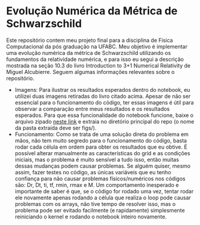 # Evolução Numérica da Métrica de Schwarzschild

Este repositório contem meu projeto final para a disciplina de Física Computacional da pós graduação na UFABC. Meu objetivo é implementar uma evolução numérica da métrica de Schwarzschild utilizando os fundamentos da relatividade numérica, e para isso eu segui a descrição mostrada na seção 10.3 do livro Introduction to 3+1 Numerical Relativity de Miguel Alcubierre. Seguem algumas informações relevantes sobre o repositório.

- Imagens: Para ilustrar os resultados esperados dentro do notebook, eu utilizei duas imagens retiradas do livro citado acima. Apesar de não ser essencial para o funcionamento do código, ter essas imagens é útil para observar a comparação entre meus resultados e os resultados esperados. Para que essa funcionalidade do notebook funcione, baixe o arquivo zipado [neste link](https://drive.google.com/file/d/100CCdpyQb0itLnRVU93Z5o8D2XL8rTK6/view?usp=sharing) e extraia no diretório principal do repo (o nome da pasta extraída deve ser figs/).
- Funcionamento: Como se trata de uma solução direta do problema em mãos, não tem muito segredo para o funcionamento do código, basta rodar cada célula em ordem para obter os resultados que eu obtive. É possível alterar manualmente as características do grid e as condições iniciais, mas o problema é muito sensível a tudo isso, então muitas dessas mudanças podem causar problemas. Se alguém quiser, mesmo assim, fazer testes no código, as únicas variáveis que eu tenho confiança para não causar problemas físicos/numéricos nos códigos são: Dr, Dt, ti, tf, rmin, rmax e M. Um comportamento inesperado e importante de saber é que, se o código for rodado uma vez, tentar rodar ele novamente apenas rodando a célula que realiza o loop pode causar problemas com os arrays, não tive tempo de resolver isso, mas o problema pode ser evitado facilmente (e rapidamente) simplesmente reiniciando o kernel e rodando o notebook inteiro novamente.

